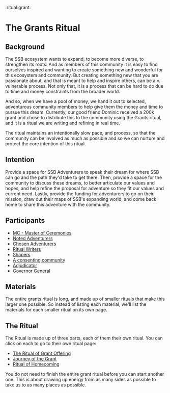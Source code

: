 :ritual:grant:

# The Grants Ritual

## Background

The SSB ecosystem wants to expand, to become more diverse, to strengthen its roots.  And as members of this community it is easy to find ourselves inspired and wanting to create something new and wonderful for this ecosystem and community.  But creating something new that you are passionate about, and that is meant to help and inspire others, can be a v. vulnerable process.  Not only that, it is a process that can be hard to do due to time and money constraints from the broader world.

And so, when we have a pool of money, we hand it out to selected, adventurous community members to help give them the money and time to pursue this dream.   Currently, our good friend Dominic received a 200k grant and chose to distribute this to the community using the Grants ritual, and it is a ritual we are writing and refining in real time.

The ritual maintains an intentionally slow pace, and process, so that the community can be involved as much as possible and so we can nurture and protect the core intention of this ritual. 

## Intention

Provide a space for SSB Adventurers to speak their dream for where SSB can go and the path they'd take to get there.  Then, provide a space for the community to discuss these dreams, to better articulate our values and hopes, and help refine the proposal for adventure so they fit our values and current need.  Lastly, provide the funding for adventurers to go on their mission, draw out their maps of SSB's expanding world, and come back home to share this adventure with the community.

## Participants

* [MC - Master of Ceremonies](//roles/mc)
* [Noted Adventurers](/roles/noted-adventurers)
* [Chosen Adventurers](/roles/chosen-adventurers) 
* [Ritual Writers](/roles/ritual-writer)
* [Shapers](/roles/shaper)
* [A consenting community](/roles/consenting-community)
* [Adjudicator](/roles/adjudicator)
* [Governor General](/roles/governor-general)

## Materials

The entire grants ritual is long, and made up of smaller rituals that make this larger one possible.  So instead of listing each material, we'll list the materials for each smaller ritual on its own page.

## The Ritual

The Ritual is made up of three parts, each of them their own ritual.  You can click on each to go to their own ritual page:

* [The Ritual of Grant Offering](/rituals/ritual-of-the-grant-offering)
* [Journey of the Grant](/rituals/journey-of-the-grant)
* [Ritual of Homecoming](/rituals/ritual-of-homecoming)

You do not need to finish the entire grant ritual before you can start another one.  This is about drawing up energy from as many sides as possible to take us to as many places as possible. 




